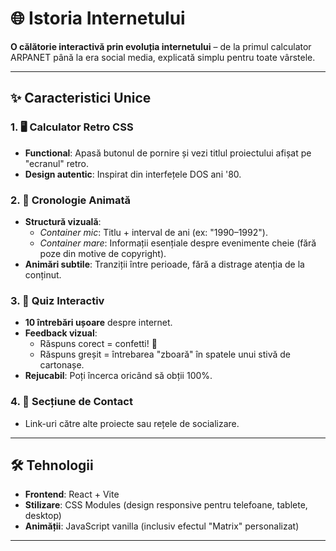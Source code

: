 # 🌐 Istoria Internetului

**O călătorie interactivă prin evoluția internetului** – de la primul calculator ARPANET până la era social media, explicată simplu pentru toate vârstele.

---

## ✨ Caracteristici Unice

### 1. 🖥️ **Calculator Retro CSS**

- **Functional**: Apasă butonul de pornire și vezi titlul proiectului afișat pe "ecranul" retro.
- **Design autentic**: Inspirat din interfețele DOS ani '80.

### 2. 📜 **Cronologie Animată**

- **Structură vizuală**:
  - _Container mic_: Titlu + interval de ani (ex: "1990–1992").
  - _Container mare_: Informații esențiale despre evenimente cheie (fără poze din motive de copyright).
- **Animări subtile**: Tranziții între perioade, fără a distrage atenția de la conținut.

### 3. 🎯 **Quiz Interactiv**

- **10 întrebări ușoare** despre internet.
- **Feedback vizual**:
  - Răspuns corect = confetti! 🎉
  - Răspuns greșit = întrebarea "zboară" în spatele unui stivă de cartonașe.
- **Rejucabil**: Poți încerca oricând să obții 100%.

### 4. 📩 **Secțiune de Contact**

- Link-uri către alte proiecte sau rețele de socializare.

---

## 🛠 Tehnologii

- **Frontend**: React + Vite
- **Stilizare**: CSS Modules (design responsive pentru telefoane, tablete, desktop)
- **Animății**: JavaScript vanilla (inclusiv efectul "Matrix" personalizat)

---
